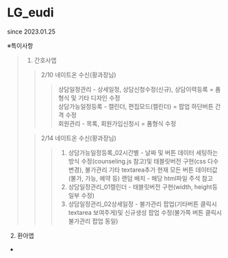 # LG_eudi
since 2023.01.25


※특이사항

>1. 간호사앱
>> 2/10 네이트온 수신(황과장님)
>>>상담일정관리 - 상세일정, 상담신청수정(신규), 상담이력등록 = 폼형식 및 기타 디자인 수정   
>>>상담가능일정등록 - 캘린더, 편집모드(캘린더) = 팝업 하단버튼 간격 수정   
>>>회원관리 - 목록, 회원가입신청시 = 폼형식 수정   
>
>> 2/14 네이트온 수신(황과장님)
>>>1. 상담가능일정등록_02시간별 - 날짜 및 버튼 데이터 세팅하는 방식 수정(counseling.js 참고)및  태블릿버전 구현(css 다수 변경), 불가관리 기타 textarea추가  현재 모든 버튼 데이터값(불가, 가능, 예약 등) 랜덤 배치 - 해당 html파일 주석 참고
>>>2. 상담일정관리_01캘린더 - 태블릿버전 구현(width, height등 일부 수정)
>>>3. 상담일정관리_02상세일정 - 불가관리 팝업(기타버튼 클릭시 textarea 보여주게)및  신규생성 팝업 수정(불가쪽 버튼 클릭시 불가관리 팝업 동일)

2. 환아앱
- 
